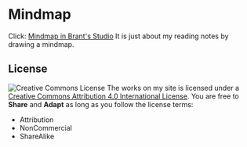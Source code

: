 # Mindmap
Click: [Mindmap in Brant's Studio](http://7brant.me/page/mindmap/M000.html)
It is just about my reading notes by drawing a mindmap.  

## License
![Creative Commons License](https://i.creativecommons.org/l/by-nc-sa/4.0/88x31.png)
The works on my site is licensed under a [Creative Commons Attribution 4.0 International License](http://creativecommons.org/licenses/by-nc-sa/4.0/).
You are free to **Share** and **Adapt** as long as you follow the license terms:
- Attribution
- NonCommercial
- ShareAlike
